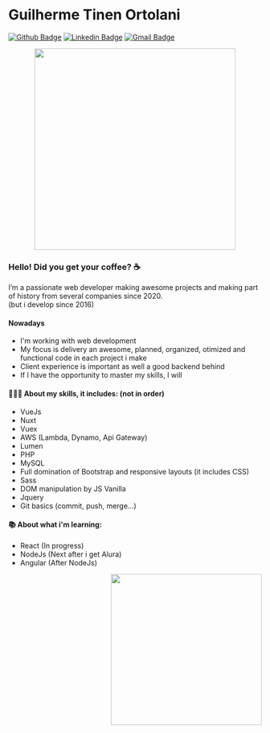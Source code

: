# Guilherme Tinen Ortolani

[![Github Badge](https://img.shields.io/badge/-Github-000?style=flat-square&logo=Github&logoColor=white&link=https://github.com/lucasgdb)](https://github.com/GeneralNight)
[![Linkedin Badge](https://img.shields.io/badge/-LinkedIn-blue?style=flat-square&logo=Linkedin&logoColor=white&link=https://www.linkedin.com/in/rebeccamanzi/)](https://www.linkedin.com/in/guilherme-tinen-ortolani-320a59141/)
[![Gmail Badge](https://img.shields.io/badge/Microsoft_Outlook-0078D4?style=flat-square&logo=microsoft-outlook&logoColor=white)](mailto:gfmi0911@hotmail.com)

<div align="center">
  <img width="400" src="https://www.ecoder.com.br/_nuxt/img/code.8968853.png">
</div>

<h3>
  Hello! Did you get your coffee? ☕
</h3>

<p>
  I’m a passionate web developer making awesome projects and making part of history from several companies since 2020.<br/> (but i develop since 2016)
</p>

<h4>
 Nowadays 
</h4>

  * I'm working with web development
  * My focus is delivery an awesome, planned, organized, otimized and functional code in each project i make
  * Client experience is important as well a good backend behind 
  * If I have the opportunity to master my skills, I will

<h4> 👨🏻‍💻 About my skills, it includes: (not in order) </h4>

* VueJs
* Nuxt
* Vuex
* AWS (Lambda, Dynamo, Api Gateway)
* Lumen
* PHP
* MySQL
* Full domination of Bootstrap and responsive layouts (it includes CSS)
* Sass
* DOM manipulation by JS Vanilla
* Jquery
* Git basics (commit, push, merge...)

<h4> 📚 About what i'm learning: </h4>

* React (In progress)
* NodeJs  (Next after i get Alura)
* Angular (After NodeJs)


<div align="right">
    <img width="300" src="https://www.ecoder.com.br/_nuxt/img/Work.67fb9c1.png">
</div>

